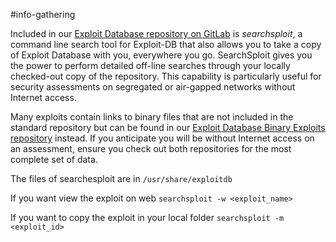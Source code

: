 #info-gathering 

Included in our [Exploit Database repository on GitLab](https://gitlab.com/exploit-database/exploitdb) is _searchsploit_, a command line search tool for Exploit-DB that also allows you to take a copy of Exploit Database with you, everywhere you go. SearchSploit gives you the power to perform detailed off-line searches through your locally checked-out copy of the repository. This capability is particularly useful for security assessments on segregated or air-gapped networks without Internet access.

Many exploits contain links to binary files that are not included in the standard repository but can be found in our [Exploit Database Binary Exploits repository](https://gitlab.com/exploit-database/exploitdb-bin-sploits) instead. If you anticipate you will be without Internet access on an assessment, ensure you check out both repositories for the most complete set of data.

The files of searchesploit are in `/usr/share/exploitdb`

If you want view the exploit on web
`searchsploit -w <exploit_name>`

If you want to copy the exploit in your local folder
`searchsploit -m <exploit_id>`
